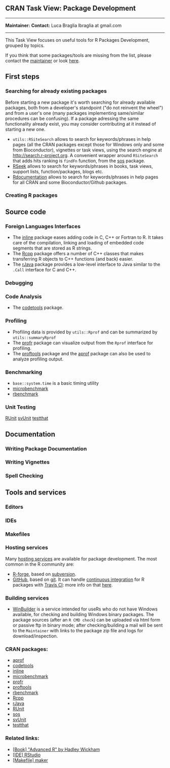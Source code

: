 CRAN Task View: Package Development
-----------------------------------

  ------------------------------------ ------------------------------------
  **Maintainer:**                      **Contact:**
  Luca Braglia                         lbraglia at gmail.com
  ------------------------------------ ------------------------------------

This Task View focuses on useful tools for R Packages Development,
grouped by topics.

If you think that some packages/tools are missing from the list, please
contact the [maintainer](mailto:lbraglia@gmail.com) or look
[here](http://github.com/lbraglia/PackageDevelopmentTaskView/blob/master/CONTRIBUTING.md).

First steps
-----------

### Searching for already existing packages

Before starting a new package it's worth searching for already available
packages, both from a developer's standpoint ("do not reinvent the
wheel") and from a user's one (many packages implementing same/similar
procedures can be confusing). If a package adressing the same
functionality already exist, you may consider contributing at it instead
of starting a new one.

-   `utils::RSiteSearch` allows to search for keywords/phrases in help
    pages (all the CRAN packages except those for Windows only and some
    from Bioconductor), vignettes or task views, using the search engine
    at <http://search.r-project.org>. A convenient wrapper around
    `RSiteSearch` that adds hits ranking is `findFn` function, from the
    [sos](http://cran.r-project.org/web/packages/sos/index.html)
    package.
-   [RSeek](http://rseek.org/) allows to search for keywords/phrases in
    books, task views, support lists, function/packages, blogs etc.
-   [Rdocumentation](http://rdocumentation.org/) allows to search for
    keywords/phrases in help pages for all CRAN and some
    Bioconductor/Github packages.

### Creating R packages

Source code
-----------

### Foreign Languages Interfaces

-   The
    [inline](http://cran.r-project.org/web/packages/inline/index.html)
    package eases adding code in C, C++ or Fortran to R. It takes care
    of the compilation, linking and loading of embedded code segments
    that are stored as R strings.
-   The [Rcpp](http://cran.r-project.org/web/packages/Rcpp/index.html)
    package offers a number of C++ classes that makes transferring R
    objects to C++ functions (and back) easier.
-   The [rJava](http://cran.r-project.org/web/packages/rJava/index.html)
    package provides a low-level interface to Java similar to the
    `.Call` interface for C and C++.

### Debugging

### Code Analysis

-   The
    [codetools](http://cran.r-project.org/web/packages/codetools/index.html)
    package.

### Profiling

-   Profiling data is provided by `utils::Rprof` and can be summarized
    by `utils::summaryRprof`
-   The [profr](http://cran.r-project.org/web/packages/profr/index.html)
    package can visualize output from the `Rprof` interface for
    profiling.
-   The
    [proftools](http://cran.r-project.org/web/packages/proftools/index.html)
    package and the
    [aprof](http://cran.r-project.org/web/packages/aprof/index.html)
    package can also be used to analyze profiling output.

### Benchmarking

-   `base::system.time` is a basic timing utility
-   [microbenchmark](http://cran.r-project.org/web/packages/microbenchmark/index.html)
-   [rbenchmark](http://cran.r-project.org/web/packages/rbenchmark/index.html)

### Unit Testing

[RUnit](http://cran.r-project.org/web/packages/RUnit/index.html)
[svUnit](http://cran.r-project.org/web/packages/svUnit/index.html)
[testthat](http://cran.r-project.org/web/packages/testthat/index.html)

Documentation
-------------

### Writing Package Documentation

### Writing Vignettes

### Spell Checking

Tools and services
------------------

### Editors

### IDEs

### Makefiles

### Hosting services

Many [hosting
services](http://en.wikipedia.org/wiki/Comparison_of_open-source_software_hosting_facilities)
are available for package development. The most common in the R
community are:

-   [R-forge](http://r-forge.r-project.org/), based on
    [subversion](http://subversion.apache.org/).
-   [GitHub](http://github.com/), based on [git](http://git-scm.com/).
    It can handle [continuous
    integration](http://en.wikipedia.org/wiki/Continuous_integration)
    for R packages with [Travis CI](http://travis-ci.org/): more info on
    that [here](http://github.com/craigcitro/r-travis).

### Building services

-   [WinBuilder](http://win-builder.r-project.org/) is a service
    intended for useRs who do not have Windows available, for checking
    and building Windows binary packages. The package sources (after an
    `R CMD check`) can be uploaded via html form or passive ftp in
    binary mode; after checking/building a mail will be sent to the
    `Maintainer` with links to the package zip file and logs for
    download/inspection.

### CRAN packages:

-   [aprof](http://cran.r-project.org/web/packages/aprof/index.html)
-   [codetools](http://cran.r-project.org/web/packages/codetools/index.html)
-   [inline](http://cran.r-project.org/web/packages/inline/index.html)
-   [microbenchmark](http://cran.r-project.org/web/packages/microbenchmark/index.html)
-   [profr](http://cran.r-project.org/web/packages/profr/index.html)
-   [proftools](http://cran.r-project.org/web/packages/proftools/index.html)
-   [rbenchmark](http://cran.r-project.org/web/packages/rbenchmark/index.html)
-   [Rcpp](http://cran.r-project.org/web/packages/Rcpp/index.html)
-   [rJava](http://cran.r-project.org/web/packages/rJava/index.html)
-   [RUnit](http://cran.r-project.org/web/packages/RUnit/index.html)
-   [sos](http://cran.r-project.org/web/packages/sos/index.html)
-   [svUnit](http://cran.r-project.org/web/packages/svUnit/index.html)
-   [testthat](http://cran.r-project.org/web/packages/testthat/index.html)

### Related links:

-   [[Book] "Advanced R" by Hadley Wickham](http://adv-r.had.co.nz)
-   [[IDE] RStudio](http://www.rstudio.com)
-   [[Makefile]
    maker](http://github.com/ComputationalProteomicsUnit/maker)

